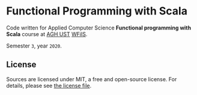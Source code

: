 # Functional Programming with Scala

Code written for Applied Computer Science **Functional programming with Scala** course at [AGH UST](https://www.agh.edu.pl/en) [WFiIS](https://www.fis.agh.edu.pl/en/).

Semester `3`, year `2020`.

## License

Sources are licensed under MIT, a free and open-source license. For details, please see [the license file](LICENSE.md).
